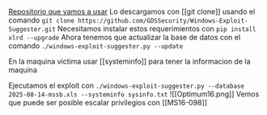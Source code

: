 [Repositorio que vamos a usar](https://github.com/GDSSecurity/Windows-Exploit-Suggester.git)
Lo descargamos con [[git clone]] usando el comando `git clone https://github.com/GDSSecurity/Windows-Exploit-Suggester.git`
Necesitamos instalar estos requerimientos con `pip install xlrd --upgrade`
Ahora tenemos que actualizar la base de datos con el comando `./windows-exploit-suggester.py --update`

En la maquina victima usar [[systeminfo]] para tener la informacion de la maquina

Ejecutamos el exploit con `./windows-exploit-suggester.py --database 2025-08-14-mssb.xls --systeminfo sysinfo.txt`
![[Optimum16.png]]
Vemos que puede ser posible escalar privilegios con [[MS16-098]]
